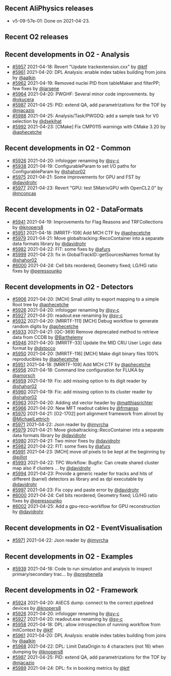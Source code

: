 ## Recent AliPhysics releases
- v5-09-57e-01: Done on 2021-04-23.
## Recent O2 releases
## Recent developments in O2 - Analysis
- [\#5957](https://github.com/AliceO2Group/AliceO2/pull/5957) 2021-04-18: Revert "Update trackextension.cxx" by [@ktf](https://github.com/ktf)
- [\#5961](https://github.com/AliceO2Group/AliceO2/pull/5961) 2021-04-20: DPL Analysis: enable index tables building from joins by [@aalkin](https://github.com/aalkin)
- [\#5962](https://github.com/AliceO2Group/AliceO2/pull/5962) 2021-04-19: Removed nuclei PID from tableMaker and filterPP; few fixes by [@iarsene](https://github.com/iarsene)
- [\#5964](https://github.com/AliceO2Group/AliceO2/pull/5964) 2021-04-20: PWGHF: Several minor code improvements. by [@vkucera](https://github.com/vkucera)
- [\#5987](https://github.com/AliceO2Group/AliceO2/pull/5987) 2021-04-25: PID: extend QA, add parametrizations for the TOF by [@njacazio](https://github.com/njacazio)
- [\#5988](https://github.com/AliceO2Group/AliceO2/pull/5988) 2021-04-25: Analysis/Task/PWGDQ: add a sample task for V0 selection by [@dsekihat](https://github.com/dsekihat)
- [\#5992](https://github.com/AliceO2Group/AliceO2/pull/5992) 2021-04-23: [CMake] Fix CMP0115 warnings with CMake 3.20 by [@aphecetche](https://github.com/aphecetche)
## Recent developments in O2 - Common
- [\#5926](https://github.com/AliceO2Group/AliceO2/pull/5926) 2021-04-20: infologger renaming by [@sy-c](https://github.com/sy-c)
- [\#5938](https://github.com/AliceO2Group/AliceO2/pull/5938) 2021-04-19: ConfigurableParam to set I/O paths for ConfigurableParam  by [@shahor02](https://github.com/shahor02)
- [\#5975](https://github.com/AliceO2Group/AliceO2/pull/5975) 2021-04-21: Some improvements for GPU and FST by [@davidrohr](https://github.com/davidrohr)
- [\#5977](https://github.com/AliceO2Group/AliceO2/pull/5977) 2021-04-23: Revert "GPU: test SMatrixGPU with OpenCL2.0" by [@mconcas](https://github.com/mconcas)
## Recent developments in O2 - DataFormats
- [\#5941](https://github.com/AliceO2Group/AliceO2/pull/5941) 2021-04-19: Improvements for Flag Reasons and TRFCollections by [@knopers8](https://github.com/knopers8)
- [\#5951](https://github.com/AliceO2Group/AliceO2/pull/5951) 2021-04-18: [MRRTF-109] Add MCH CTF by [@aphecetche](https://github.com/aphecetche)
- [\#5979](https://github.com/AliceO2Group/AliceO2/pull/5979) 2021-04-21: Move globaltracking::RecoContainer into a separate data formats library by [@davidrohr](https://github.com/davidrohr)
- [\#5982](https://github.com/AliceO2Group/AliceO2/pull/5982) 2021-04-22: FIT: some fixes by [@afurs](https://github.com/afurs)
- [\#5999](https://github.com/AliceO2Group/AliceO2/pull/5999) 2021-04-23: fix in GlobalTrackID::getSourcesNames format by [@shahor02](https://github.com/shahor02)
- [\#6000](https://github.com/AliceO2Group/AliceO2/pull/6000) 2021-04-24: Cell bits reordered; Geometry fixed; LG/HG ratio fixes by [@peressounko](https://github.com/peressounko)
## Recent developments in O2 - Detectors
- [\#5906](https://github.com/AliceO2Group/AliceO2/pull/5906) 2021-04-20: [MCH] Small utility to export mapping to a simple Root tree by [@aphecetche](https://github.com/aphecetche)
- [\#5926](https://github.com/AliceO2Group/AliceO2/pull/5926) 2021-04-20: infologger renaming by [@sy-c](https://github.com/sy-c)
- [\#5927](https://github.com/AliceO2Group/AliceO2/pull/5927) 2021-04-20: readout.exe renaming by [@sy-c](https://github.com/sy-c)
- [\#5932](https://github.com/AliceO2Group/AliceO2/pull/5932) 2021-04-20: [MRRTF-111] [MCH] Debug workflow to generate random digits by [@aphecetche](https://github.com/aphecetche)
- [\#5933](https://github.com/AliceO2Group/AliceO2/pull/5933) 2021-04-21: [QC-369] Remove deprecated method to retrieve data from CCDB by [@Barthelemy](https://github.com/Barthelemy)
- [\#5946](https://github.com/AliceO2Group/AliceO2/pull/5946) 2021-04-20: [MRRTF-33] Update the MID CRU User Logic data format by [@dstocco](https://github.com/dstocco)
- [\#5950](https://github.com/AliceO2Group/AliceO2/pull/5950) 2021-04-20: [MRRTF-116] [MCH] Make digit binary files 100% reproducibles by [@aphecetche](https://github.com/aphecetche)
- [\#5951](https://github.com/AliceO2Group/AliceO2/pull/5951) 2021-04-18: [MRRTF-109] Add MCH CTF by [@aphecetche](https://github.com/aphecetche)
- [\#5956](https://github.com/AliceO2Group/AliceO2/pull/5956) 2021-04-18: Command line configuration for FLUKA by [@amorsch](https://github.com/amorsch)
- [\#5959](https://github.com/AliceO2Group/AliceO2/pull/5959) 2021-04-19: Fix: add missing option to its digit reader by [@shahor02](https://github.com/shahor02)
- [\#5960](https://github.com/AliceO2Group/AliceO2/pull/5960) 2021-04-19: Fix: add missing option to its cluster reader by [@shahor02](https://github.com/shahor02)
- [\#5963](https://github.com/AliceO2Group/AliceO2/pull/5963) 2021-04-20: Adding std vector header by [@matthiasrichter](https://github.com/matthiasrichter)
- [\#5966](https://github.com/AliceO2Group/AliceO2/pull/5966) 2021-04-20: New MFT readout cables by [@frmanso](https://github.com/frmanso)
- [\#5970](https://github.com/AliceO2Group/AliceO2/pull/5970) 2021-04-21: [O2-1702] port alignment framework from aliroot by [@MichaelLettrich](https://github.com/MichaelLettrich)
- [\#5971](https://github.com/AliceO2Group/AliceO2/pull/5971) 2021-04-22: Json reader by [@jmyrcha](https://github.com/jmyrcha)
- [\#5979](https://github.com/AliceO2Group/AliceO2/pull/5979) 2021-04-21: Move globaltracking::RecoContainer into a separate data formats library by [@davidrohr](https://github.com/davidrohr)
- [\#5980](https://github.com/AliceO2Group/AliceO2/pull/5980) 2021-04-21: Two minor fixes by [@davidrohr](https://github.com/davidrohr)
- [\#5982](https://github.com/AliceO2Group/AliceO2/pull/5982) 2021-04-22: FIT: some fixes by [@afurs](https://github.com/afurs)
- [\#5991](https://github.com/AliceO2Group/AliceO2/pull/5991) 2021-04-23: [MCH] move *all* pixels to be kept at the beginning by [@pillot](https://github.com/pillot)
- [\#5993](https://github.com/AliceO2Group/AliceO2/pull/5993) 2021-04-22: TPC Workflow: Bugfix: Can create shared cluster map also if clusters … by [@davidrohr](https://github.com/davidrohr)
- [\#5994](https://github.com/AliceO2Group/AliceO2/pull/5994) 2021-04-23: Provide a generic reader for tracks and hits of different (barrel) detectors as library and as dpl executable by [@davidrohr](https://github.com/davidrohr)
- [\#5997](https://github.com/AliceO2Group/AliceO2/pull/5997) 2021-04-23: Fix copy and paste error by [@davidrohr](https://github.com/davidrohr)
- [\#6000](https://github.com/AliceO2Group/AliceO2/pull/6000) 2021-04-24: Cell bits reordered; Geometry fixed; LG/HG ratio fixes by [@peressounko](https://github.com/peressounko)
- [\#6002](https://github.com/AliceO2Group/AliceO2/pull/6002) 2021-04-25: Add a gpu-reco-workflow for GPU reconstruction by [@davidrohr](https://github.com/davidrohr)
## Recent developments in O2 - EventVisualisation
- [\#5971](https://github.com/AliceO2Group/AliceO2/pull/5971) 2021-04-22: Json reader by [@jmyrcha](https://github.com/jmyrcha)
## Recent developments in O2 - Examples
- [\#5939](https://github.com/AliceO2Group/AliceO2/pull/5939) 2021-04-18: Code to run simulation and analysis to inspect primary/secondary trac… by [@preghenella](https://github.com/preghenella)
## Recent developments in O2 - Framework
- [\#5924](https://github.com/AliceO2Group/AliceO2/pull/5924) 2021-04-20: AliECS dump: connect to the correct pipelined devices by [@knopers8](https://github.com/knopers8)
- [\#5926](https://github.com/AliceO2Group/AliceO2/pull/5926) 2021-04-20: infologger renaming by [@sy-c](https://github.com/sy-c)
- [\#5927](https://github.com/AliceO2Group/AliceO2/pull/5927) 2021-04-20: readout.exe renaming by [@sy-c](https://github.com/sy-c)
- [\#5958](https://github.com/AliceO2Group/AliceO2/pull/5958) 2021-04-18: DPL: allow introspection of running workflow from InitContext by [@ktf](https://github.com/ktf)
- [\#5961](https://github.com/AliceO2Group/AliceO2/pull/5961) 2021-04-20: DPL Analysis: enable index tables building from joins by [@aalkin](https://github.com/aalkin)
- [\#5968](https://github.com/AliceO2Group/AliceO2/pull/5968) 2021-04-22: DPL: Limit DataOrigin to 4 characters (not 16) when dumping by [@knopers8](https://github.com/knopers8)
- [\#5987](https://github.com/AliceO2Group/AliceO2/pull/5987) 2021-04-25: PID: extend QA, add parametrizations for the TOF by [@njacazio](https://github.com/njacazio)
- [\#5989](https://github.com/AliceO2Group/AliceO2/pull/5989) 2021-04-24: DPL: fix in booking metrics by [@ktf](https://github.com/ktf)
